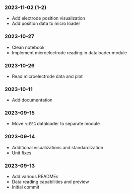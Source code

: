 ### 2023-11-02 (1-2)
- Add electrode position visualization
- Add position data to micro loader

### 2023-10-27
- Clean notebook
- Implement microelectrode reading in dataloader module

### 2023-10-26
- Read microelectrode data and plot

### 2023-10-11
- Add documentation

### 2023-09-15
- Move `hiEEG` dataloader to separate module

### 2023-09-14
- Additional visualizations and standardization
- Unit fixes

### 2023-09-13
- Add various READMEs
- Data reading capabilities and preview
- Initial commit
